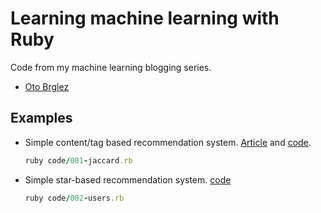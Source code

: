 # Learning machine learning with Ruby

Code from my machine learning blogging series.

- [Oto Brglez](http://otobrglez.opalab.com)

## Examples

- Simple content/tag based recommendation system. [Article](http://otobrglez.opalab.com/ruby/2014/03/23/simple-ruby-recommendation-system.html) and [code](code/001-jaccard.rb).

    ```ruby
    ruby code/001-jaccard.rb
    ```

- Simple star-based recommendation system. [code](code/002-users.rb)

    ```ruby
    ruby code/002-users.rb
    ```
